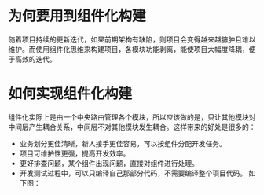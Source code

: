 # 为何要用到组件化构建
随着项目持续的更新迭代，如果前期架构有缺陷，则项目会变得越来越臃肿且难以维护。而使用组件化思维来构建项目，各模块功能剥离，能使项目大幅度降耦，便于高效的迭代。
# 如何实现组件化构建
组件化实际上是由一个中央路由管理各个模块，所以应该做的是，只让其他模块对中间层产生耦合关系，中间层不对其他模块发生耦合。这样带来的好处是很多的：
* 业务划分更佳清晰，新人接手更佳容易，可以按组件分配开发任务。
* 项目可维护性更强，提高开发效率。
* 更好排查问题，某个组件出现问题，直接对组件进行处理。
* 开发测试过程中，可以只编译自己那部分代码，不需要编译整个项目代码。
如下图：<br>

